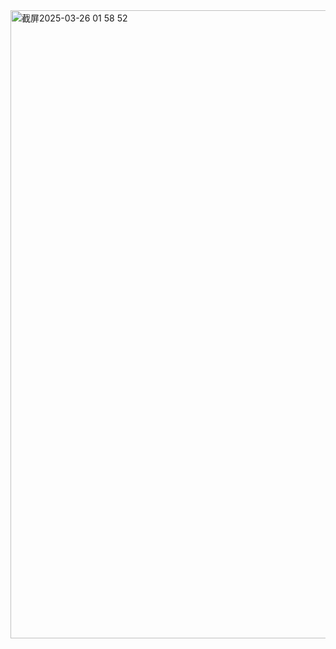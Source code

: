 
<img width="1005" alt="截屏2025-03-26 01 58 52" src="https://github.com/user-attachments/assets/1bf1b475-5dab-4450-a279-b342e18e3a1b" />
